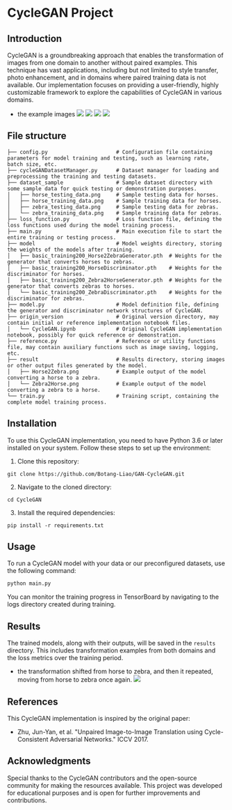 # CycleGAN Project

## Introduction
CycleGAN is a groundbreaking approach that enables the transformation of images from one domain to another without paired examples. This technique has vast applications, including but not limited to style transfer, photo enhancement, and in domains where paired training data is not available. Our implementation focuses on providing a user-friendly, highly customizable framework to explore the capabilities of CycleGAN in various domains.
- the example images
        ![](./dataset_sample/horse_training_data.png)
        ![](./dataset_sample/zebra_training_data.png)
        ![](./dataset_sample/horse_training_data.png)
        ![](./dataset_sample/zebra_training_data.png)
## File structure
```
├── config.py                      # Configuration file containing parameters for model training and testing, such as learning rate, batch size, etc.
├── cycleGANDatasetManager.py      # Dataset manager for loading and preprocessing the training and testing datasets.
├── dataset_sample                 # Sample dataset directory with some sample data for quick testing or demonstration purposes.
│   ├── horse_testing_data.png     # Sample testing data for horses.
│   ├── horse_training_data.png    # Sample training data for horses.
│   ├── zebra_testing_data.png     # Sample testing data for zebras.
│   └── zebra_training_data.png    # Sample training data for zebras.
├── loss_function.py               # Loss function file, defining the loss functions used during the model training process.
├── main.py                        # Main execution file to start the entire training or testing process.
├── model                          # Model weights directory, storing the weights of the models after training.
│   ├── basic_training200_Horse2ZebraGenerator.pth  # Weights for the generator that converts horses to zebras.
│   ├── basic_training200_HorseDiscriminator.pth    # Weights for the discriminator for horses.
│   ├── basic_training200_Zebra2HorseGenerator.pth  # Weights for the generator that converts zebras to horses.
│   └── basic_training200_ZebraDiscriminator.pth    # Weights for the discriminator for zebras.
├── model.py                       # Model definition file, defining the generator and discriminator network structures of CycleGAN.
├── origin_version                 # Original version directory, may contain initial or reference implementation notebook files.
│   └── CycleGAN.ipynb             # Original CycleGAN implementation notebook, possibly for quick reference or demonstration.
├── reference.py                   # Reference or utility functions file, may contain auxiliary functions such as image saving, logging, etc.
├── result                         # Results directory, storing images or other output files generated by the model.
│   ├── Horse2Zebra.png            # Example output of the model converting a horse to a zebra.
│   └── Zebra2Horse.png            # Example output of the model converting a zebra to a horse.
└── train.py                       # Training script, containing the complete model training process.

```

## Installation
To use this CycleGAN implementation, you need to have Python 3.6 or later installed on your system. Follow these steps to set up the environment:
1. Clone this repository:
```
git clone https://github.com/Botang-Liao/GAN-CycleGAN.git
```
2. Navigate to the cloned directory:
```
cd CycleGAN
```
3. Install the required dependencies:
```
pip install -r requirements.txt
```

## Usage
To run a CycleGAN model with your data or our preconfigured datasets, use the following command:
```python
python main.py
```

You can monitor the training progress in TensorBoard by navigating to the logs directory created during training.

## Results
The trained models, along with their outputs, will be saved in the `results` directory. This includes transformation examples from both domains and the loss metrics over the training period.

-  the transformation shifted from horse to zebra, and then it repeated, moving from horse to zebra once again.
    ![](./result/Horse2Zebra.png)

## References
This CycleGAN implementation is inspired by the original paper:
- Zhu, Jun-Yan, et al. "Unpaired Image-to-Image Translation using Cycle-Consistent Adversarial Networks." ICCV 2017.

## Acknowledgments
Special thanks to the CycleGAN contributors and the open-source community for making the resources available. This project was developed for educational purposes and is open for further improvements and contributions.

